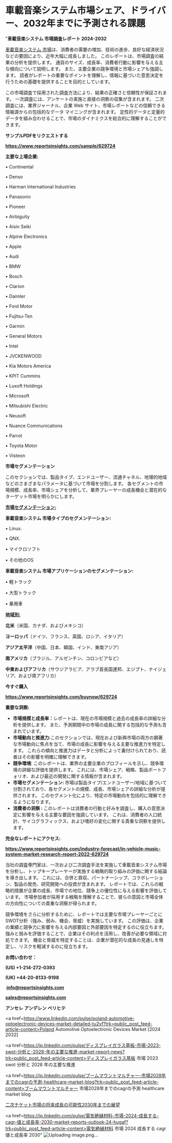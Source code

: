 # 車載音楽システム市場シェア、ドライバー、2032年までに予測される課題

"<strong>車載音楽システム 市場調査レポート 2024-2032</strong>

<a href=https://www.reportsinsights.com/sample/629724>車載音楽システム 市場</a>は、消費者の需要の増加、技術の進歩、良好な経済状況などの要因により、近年大幅に成長しました。 このレポートは、市場調査の結果の分析を提供します。 通貨のサイズ、成長率、消費者行動に影響を与える主な傾向について説明します。 また、主要企業の競争環境と市場シェアも強調します。 読者がレポートの重要なポイントを理解し、情報に基づいた意思決定を行うための基礎を提供することを目的としています。

この市場調査で採用された調査方法により、結果の正確さと信頼性が保証されます。 一次調査には、アンケートの実施と直接の洞察の収集が含まれます。 二次調査には、業界ジャーナル、企業 Web サイト、市場レポートなどの信頼できる情報源からの包括的なデータ マイニングが含まれます。 定性的データと定量的データを組み合わせることで、市場のダイナミクスを総合的に理解することができます。

<strong><b>サンプルPDFをリクエストする</b></strong>

<a href=https://www.reportsinsights.com/sample/629724><strong><u>https://www.reportsinsights.com/sample/629724</u></strong></a>

<strong>主要な上場企業:</strong>

• Continental

• Denso

• Harman International Industries

• Panasonic

• Pioneer

• Airbiguity

• Aisin Seiki

• Alpine Electronics

• Apple

• Audi

• BMW

• Bosch

• Clarion

• Daimler

• Ford Motor

• Fujitsu-Ten

• Garmin

• General Motors

• Intel

• JVCKENWOOD

• Kia Motors America

• KPIT Cummins

• Luxoft Holdings

• Microsoft

• Mitsubishi Electric

• Neusoft

• Nuance Communications

• Parrot

• Toyota Motor

• Visteon

<strong>市場セグメンテーション</strong>

このセクションでは、製品タイプ、エンドユーザー、流通チャネル、地理的地域などのさまざまなパラメータに基づいて市場を分割します。 各セグメントの市場規模、成長率、市場シェアを分析して、業界プレーヤーの成長機会と潜在的なターゲット市場を明らかにします。

<strong><u>市場セグメンテーション</u></strong><strong><u>:</u></strong>

<strong>車載音楽システム 市場タイプのセグメンテーション:</strong>

• Linux.

• QNX.

• マイクロソフト

• その他のOS

<strong>車載音楽システム 市場アプリケーションのセグメンテーション:</strong>

• 軽トラック

• 大型トラック

• 乗用車

<strong><u>地域別</u></strong><strong><u>:</u></strong>

<strong>北米</strong>（米国、カナダ、およびメキシコ）

<strong>ヨーロッパ</strong>（ドイツ、フランス、英国、ロシア、イタリア）

<strong>アジア太平洋</strong>（中国、日本、韓国、インド、東南アジア）

<strong>南アメリカ</strong>（ブラジル、アルゼンチン、コロンビアなど）

<strong>中東およびアフリカ</strong>（サウジアラビア、アラブ首長国連邦、エジプト、ナイジェリア、および南アフリカ）

<strong>今すぐ購入</strong>

<a href=https://www.reportsinsights.com/buynow/629724><strong><u>https://www.reportsinsights.com/buynow/629724</u></strong></a>

<strong>重要な洞察:</strong>
<ul>
  <li><strong>市場規模と成長率：</strong>レポートは、現在の市場規模と過去の成長率の詳細な分析を提供します。 また、予測期間中の市場の成長に関する包括的な予測も含まれています。</li>
  <li><strong>市場動向と推進力:</strong>このセクションでは、現在および新興市場の両方の顕著な市場動向に焦点を当て、市場の成長に影響を与える主要な推進力を特定します。 これらの傾向と推進力はデータと分析によって裏付けられており、読者はその影響を明確に理解できます。</li>
  <li><strong>競争環境</strong>: このレポートは、業界の主要企業のプロフィールを示し、競争環境の詳細な評価を提供します。 これには、市場シェア、戦略、製品ポートフォリオ、および最近の開発に関する情報が含まれます。</li>
  <li><strong>市場セグメンテーション: </strong>市場は製品タイプ/エンドユーザー/地域に基づいて分割されており、各セグメントの規模、成長、市場シェアの詳細な分析が提供されます。 このセグメント化により、特定の市場動向を包括的に理解できるようになります。</li>
  <li><strong>消費者の洞察 : </strong>このレポートは消費者の行動と好みを調査し、購入の意思決定に影響を与える主要な要因を強調しています。 これは、消費者の人口統計、サイコグラフィックス、および嗜好の変化に関する貴重な洞察を提供します。</li>
</ul>
<strong>完全なレポートにアクセス:</strong>

<a href=https://www.reportsinsights.com/industry-forecast/in-vehicle-music-system-market-research-report-2022-629724><strong><u><b>https://www.reportsinsights.com/industry-forecast/in-vehicle-music-system-market-research-report-2022-629724</b></u></strong></a>

当社の調査専門家は、一次および二次調査手法を実施して車載音楽システム市場を分析し、トップキープレーヤーが実施する戦略的取り組みの評価に関する結論を導き出します。 これには、合併と買収、パートナーシップ、コラボレーション、製品の発売、研究開発への投資が含まれます。 レポートでは、これらの戦略的措置が企業の成長、市場での地位、競争上の優位性に与える影響を評価しています。 市場参加者が採用する戦略を理解することで、彼らの意図と市場全体の方向性についての貴重な洞察が得られます。

競争環境をさらに分析するために、レポートでは主要な市場プレーヤーごとにSWOT分析（強み、弱み、機会、脅威）を実施しています。 この評価は、企業の業績と競争力に影響を与える内部要因と外部要因を特定するのに役立ちます。 強みと弱みを評価することで、企業はその利点を活用し、改善が必要な領域に対処できます。 機会と脅威を特定することは、企業が潜在的な成長の見通しを特定し、リスクを軽減するのに役立ちます。

<strong>お問い合わせ：</strong>

<strong>(US) +1-214-272-0393</strong>

<strong>(UK) +44-20-8133-9198</strong>

<strong> </strong><a href=info@reportsinsights.com><strong><u>info@reportsinsights.com</u></strong></a>

<a href=sales@reportsinsights.com><strong><u>sales@reportsinsights.com</u></strong></a>

<strong>アンセレ アンデレン ベリヒテ</strong>

<a href=https://www.linkedin.com/pulse/poland-automotive-optoelectronic-devices-market-detailed-tu2yf?trk=public_post_feed-article-content>Poland Automotive Optoelectronic Devices Market [2024 2032]</a>

<a href=https://jp.linkedin.com/pulse/ディスプレイガラス基板-市場-2023-swot-分析と-2028-年の主要な推進-market-report-news?trk=public_post_feed-article-content>ディスプレイガラス基板 市場 2023 swot 分析と 2028 年の主要な推進</a>

<a href=https://jp.linkedin.com/pulse/ブームマウントマルチャー-市場2028年までのcagrの予測-healthcare-market-blog?trk=public_post_feed-article-content>ブームマウントマルチャー 市場2028年までのcagrの予測 healthcare market blog</a>

<a href=https://www.linkedin.com/pulse/二次チケット市場の将来成長の可能性2030年までの展望-infopulse-daily-360-rawyf/>二次チケット市場の将来成長の可能性2030年までの展望</a>

<a href=https://jp.linkedin.com/pulse/電気絶縁材料-市場-2024-成長する-cagr-値と成長率-2030-market-reports-outlook-24-hugaf?trk=public_post_feed-article-content>電気絶縁材料 市場 2024 成長する cagr 値と成長率 2030</a>"
![Uploading image.png…]()
